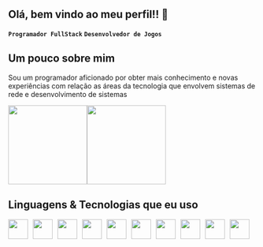 ## Olá, bem vindo ao meu perfil!! 👋

**` Programador FullStack `**
**` Desenvolvedor de Jogos `**

## Um pouco sobre mim
Sou um programador aficionado por obter mais conhecimento e novas experiências com relação as áreas da tecnologia que envolvem sistemas de rede e desenvolvimento de sistemas

<div style="display: flex;">
    <img height="160" src="https://github-readme-stats.vercel.app/api?username=cristofymeiru&show_icons=true&theme=midnight-purple" >
    <img height="160" src="https://github-readme-stats.vercel.app/api/top-langs/?username=cristofymeiru&layout=compact&theme=midnight-purple" >
</div>

## Linguagens & Tecnologias que eu uso

<div style="display: flex; gap: 10px;">
    <img src="https://cdn-icons-png.flaticon.com/128/1051/1051277.png" width="40" height="40" >
    <img src="https://cdn-icons-png.flaticon.com/512/11516/11516361.png" width="40" height="40" >
    <img src="https://cdn-icons-png.flaticon.com/512/5968/5968292.png" width="40" height="40" >
    <img src="https://cdn-icons-png.flaticon.com/512/5968/5968381.png" width="40" height="40" >
    <img src="https://github.com/yoyogames.png" width="40" height="40" >
    <img src="https://cdn-icons-png.flaticon.com/512/753/753244.png "  width="40" height="40" >
    <img src="https://github.com/nextjs.png"  width="40" height="40" >
    <img src="https://cdn-icons-png.flaticon.com/512/5968/5968350.png"  width="40" height="40" >
    <img src="https://github.com/mongodb.png"  width="40" height="40" >
    <img src="https://github.com/mysql.png"  width="40" height="40" >
</div>
